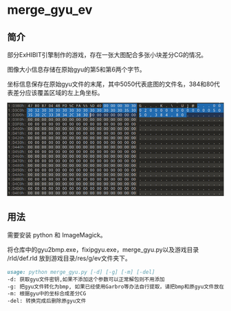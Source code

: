 # merge_gyu_ev

## 简介

部分ExHIBIT引擎制作的游戏，存在一张大图配合多张小块差分CG的情况。

图像大小信息存储在原始gyu的第5和第6两个字节。

坐标信息保存在原始gyu文件的末尾，其中5050代表底图的文件名，384和80代表差分应该覆盖区域的左上角坐标。

![gyu](https://raw.githubusercontent.com/JamesYuuu/Picbed/main/1.png)

## 用法

需要安装 python 和 ImageMagick。

将仓库中的gyu2bmp.exe，fixipgyu.exe，merge_gyu.py以及游戏目录 /rld/def.rld 放到游戏目录/res/g/ev文件夹下。

```markdown
usage: python merge_gyu.py [-d] [-g] [-m] [-del]
-d: 获取gyu文件密钥,如果不添加这个参数可以正常解包则不用添加
-g: 把gyu文件转化为bmp, 如果已经使用Garbro等办法自行提取，请把bmp和原gyu文件放在一个文件夹中
-m: 根据gyu中的坐标合成差分CG
-del: 转换完成后删除原gyu文件
```





